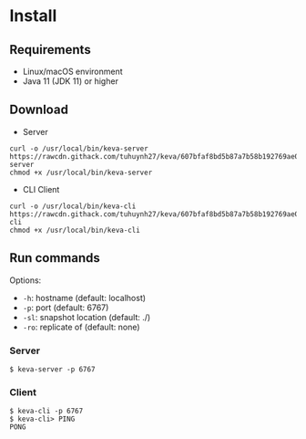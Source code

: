 # Install

## Requirements

- Linux/macOS environment
- Java 11 (JDK 11) or higher

## Download

- Server

```command
curl -o /usr/local/bin/keva-server https://rawcdn.githack.com/tuhuynh27/keva/607bfaf8bd5b87a7b58b192769ae08b4bd135580/binaries/linux/keva-server
chmod +x /usr/local/bin/keva-server
```

- CLI Client

```command
curl -o /usr/local/bin/keva-cli https://rawcdn.githack.com/tuhuynh27/keva/607bfaf8bd5b87a7b58b192769ae08b4bd135580/binaries/linux/keva-cli
chmod +x /usr/local/bin/keva-cli
```

## Run commands

Options:
- ```-h```: hostname (default: localhost)
- ```-p```: port (default: 6767)
- ```-sl```: snapshot location (default: ./)
- ```-ro```: replicate of (default: none)

### Server

```command
$ keva-server -p 6767
```

### Client

```command
$ keva-cli -p 6767
$ keva-cli> PING
PONG
```
